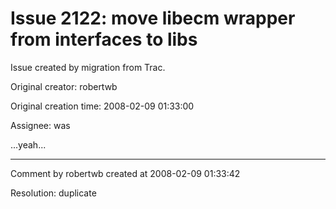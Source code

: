 # Issue 2122: move libecm wrapper from interfaces to libs

Issue created by migration from Trac.

Original creator: robertwb

Original creation time: 2008-02-09 01:33:00

Assignee: was

...yeah...


---

Comment by robertwb created at 2008-02-09 01:33:42

Resolution: duplicate
